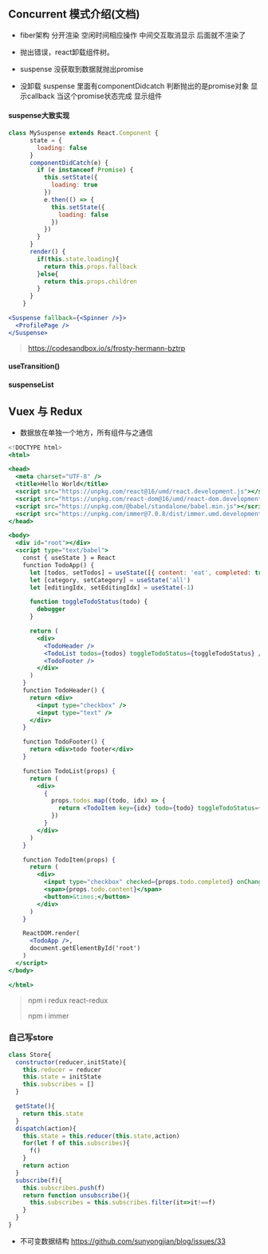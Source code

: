 ## Concurrent 模式介绍(文档)

* fiber架构 分开渲染 空闲时间相应操作 中间交互取消显示 后面就不渲染了 

* 抛出错误，react卸载组件树。
* suspense 没获取到数据就抛出promise
* 没卸载 suspense 里面有componentDidcatch 判断抛出的是promise对象 显示callback 当这个promise状态完成 显示组件

#### suspense大致实现

```javascript
class MySuspense extends React.Component {  
      state = {
        loading: false
      }
      componentDidCatch(e) {
        if (e instanceof Promise) {
          this.setState({
            loading: true
          })
          e.then(() => {
            this.setState({
              loading: false
            })
          })
        }
      }
      render() {
        if(this.state.loading){
          return this.props.fallback
        }else{
          return this.props.children
        }
      }
    }
```

```jsx
<Suspense fallback={<Spinner />}>
  <ProfilePage />
</Suspense>
```

> https://codesandbox.io/s/frosty-hermann-bztrp

#### useTransition()

#### suspenseList  

## Vuex 与 Redux

* 数据放在单独一个地方，所有组件与之通信

```jsx
<!DOCTYPE html>
<html>

<head>
  <meta charset="UTF-8" />
  <title>Hello World</title>
  <script src="https://unpkg.com/react@16/umd/react.development.js"></script>
  <script src="https://unpkg.com/react-dom@16/umd/react-dom.development.js"></script>
  <script src="https://unpkg.com/@babel/standalone/babel.min.js"></script>
  <script src="https://unpkg.com/immer@7.0.8/dist/immer.umd.development.js"></script>
</head>

<body>
  <div id="root"></div>
  <script type="text/babel">
    const { useState } = React
    function TodoApp() {
      let [todos, setTodos] = useState([{ content: 'eat', completed: true }, { content: 'drink', completed: false }, { content: 'sleep', completed: true }])
      let [category, setCategory] = useState('all')
      let [editingIdx, setEditingIdx] = useState(-1)

      function toggleTodoStatus(todo) {
        debugger
      }

      return (
        <div>
          <TodoHeader />
          <TodoList todos={todos} toggleTodoStatus={toggleTodoStatus} />
          <TodoFooter />
        </div>
      )
    }
    function TodoHeader() {
      return <div>
        <input type="checkbox" />
        <input type="text" />
      </div>
    }

    function TodoFooter() {
      return <div>todo footer</div>
    }

    function TodoList(props) {
      return (
        <div>
          {
            props.todos.map((todo, idx) => {
              return <TodoItem key={idx} todo={todo} toggleTodoStatus={props.toggleTodoStatus} />
            })
          }
        </div>
      )
    }

    function TodoItem(props) {
      return (
        <div>
          <input type="checkbox" checked={props.todo.completed} onChange={props.toggleTodoStatus} />
          <span>{props.todo.content}</span>
          <button>&times;</button>
        </div>
      )
    }

    ReactDOM.render(
      <TodoApp />,
      document.getElementById('root')
    )
  </script>
</body>

</html>
```

> npm i redux react-redux
>
> npm i immer

### 自己写store

```javascript
class Store{
  constructor(reducer,initState){
    this.reducer = reducer
    this.state = initState
    this.subscribes = []
  } 

  getState(){
    return this.state
  }
  dispatch(action){
    this.state = this.reducer(this.state,action)
    for(let f of this.subscribes){
      f()
    }
    return action
  }
  subscribe(f){
    this.subscribes.push(f)
    return function unsubscribe(){
      this.subscribes = this.subscribes.filter(it=>it!==f)
    }
  }
}
```

* 不可变数据结构 https://github.com/sunyongjian/blog/issues/33